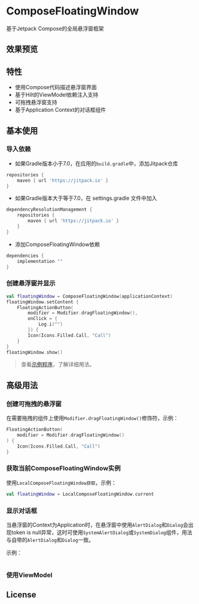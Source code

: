 # ComposeFloatingWindow

基于Jetpack Compose的全局悬浮窗框架

## 效果预览

## 特性

- 使用Compose代码描述悬浮窗界面
- 基于Hilt的ViewModel依赖注入支持
- 可拖拽悬浮窗支持
- 基于Application Context的对话框组件

## 基本使用

### 导入依赖

- 如果Gradle版本小于7.0，在应用的`build.gradle`中，添加Jitpack仓库

```groovy
repositories {
    maven { url 'https://jitpack.io' }
}
```

- 如果Gradle版本大于等于7.0，在 settings.gradle 文件中加入
```groovy
dependencyResolutionManagement {
    repositories {
        maven { url 'https://jitpack.io' }
    }
}
```

- 添加ComposeFloatingWindow依赖
```groovy
dependencies {
    implementation ""
}
```

### 创建悬浮窗并显示

```kotlin
val floatingWindow = ComposeFloatingWindow(applicationContext)
floatingWindow.setContent {
    FloatingActionButton(
        modifier = Modifier.dragFloatingWindow(),
        onClick = {
            Log.i("")
        }) {
        Icon(Icons.Filled.Call, "Call")
    }
}
floatingWindow.show()
```

> 查看[示例程序]()，了解详细用法。


## 高级用法

### 创建可拖拽的悬浮窗

在需要拖拽的组件上使用`Modifier.dragFloatingWindow()`修饰符，示例：

```kotlin
FloatingActionButton(
    modifier = Modifier.dragFloatingWindow()
) {
    Icon(Icons.Filled.Call, "Call")
}
```

### 获取当前ComposeFloatingWindow实例

使用`LocalComposeFloatingWindow获取`，示例：

```kotlin
val floatingWindow = LocalComposeFloatingWindow.current
```

### 显示对话框

当悬浮窗的Context为Application时，在悬浮窗中使用`AlertDialog`和`Dialog`会出现token is null异常，这时可使用`SystemAlertDialog`或`SystemDialog`组件，用法与自带的`AlertDialog`和`Dialog`一致。

示例：
```kotlin

```

### 使用ViewModel

## License
